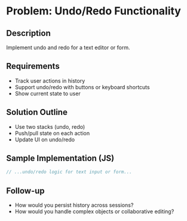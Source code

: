# Problem: Undo/Redo Functionality

## Description

Implement undo and redo for a text editor or form.

## Requirements

- Track user actions in history
- Support undo/redo with buttons or keyboard shortcuts
- Show current state to user

## Solution Outline

- Use two stacks (undo, redo)
- Push/pull state on each action
- Update UI on undo/redo

## Sample Implementation (JS)

```js
// ...undo/redo logic for text input or form...
```

## Follow-up

- How would you persist history across sessions?
- How would you handle complex objects or collaborative editing?
